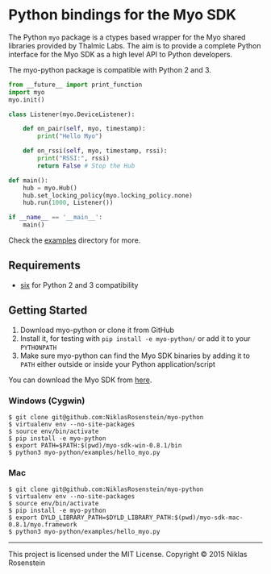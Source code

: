 # Python bindings for the Myo SDK

The Python `myo` package is a ctypes based wrapper for the Myo shared
libraries provided by Thalmic Labs. The aim is to provide a complete Python
interface for the Myo SDK as a high level API to Python developers.

The myo-python package is compatible with Python 2 and 3.

```python
from __future__ import print_function
import myo
myo.init()

class Listener(myo.DeviceListener):

    def on_pair(self, myo, timestamp):
        print("Hello Myo")

    def on_rssi(self, myo, timestamp, rssi):
        print("RSSI:", rssi)
        return False # Stop the Hub

def main():
    hub = myo.Hub()
    hub.set_locking_policy(myo.locking_policy.none)
    hub.run(1000, Listener())

if __name__ == '__main__':
    main()
```

Check the [examples](examples/) directory for more.

## Requirements

- [six](https://pypi.python.org/pypi/six) for Python 2 and 3 compatibility

## Getting Started

1. Download myo-python or clone it from GitHub
2. Install it, for testing with `pip install -e myo-python/` or add
   it to your `PYTHONPATH`
3. Make sure myo-python can find the Myo SDK binaries by adding it to
   `PATH` either outside or inside your Python application/script

You can download the Myo SDK from [here](https://developer.thalmic.com/downloads).

### Windows (Cygwin)

    $ git clone git@github.com:NiklasRosenstein/myo-python
    $ virtualenv env --no-site-packages
    $ source env/bin/activate
    $ pip install -e myo-python
    $ export PATH=$PATH:$(pwd)/myo-sdk-win-0.8.1/bin
    $ python3 myo-python/examples/hello_myo.py

### Mac

    $ git clone git@github.com:NiklasRosenstein/myo-python
    $ virtualenv env --no-site-packages
    $ source env/bin/activate
    $ pip install -e myo-python
    $ export DYLD_LIBRARY_PATH=$DYLD_LIBRARY_PATH:$(pwd)/myo-sdk-mac-0.8.1/myo.framework
    $ python3 myo-python/examples/hello_myo.py

------------------------------------------------------------------------

This project is licensed under the MIT License. Copyright &copy; 2015 Niklas Rosenstein
